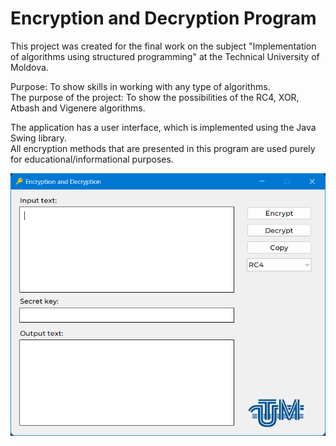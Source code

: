 <h1>Encryption and Decryption Program</h1>
<p>This project was created for the final work on the subject "Implementation of algorithms using structured programming" at the Technical University of Moldova.

Purpose: To show skills in working with any type of algorithms.<br>
The purpose of the project: To show the possibilities of the RC4, XOR, Atbash and Vigenere algorithms.

The application has a user interface, which is implemented using the Java Swing library.<br>
All encryption methods that are presented in this program are used purely for educational/informational purposes.</p>

![img.png](img.png)